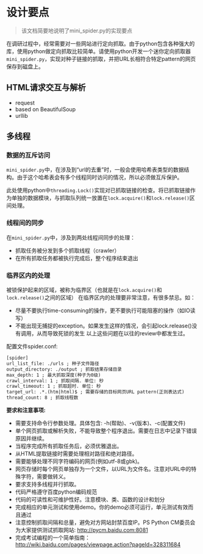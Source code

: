 # 设计要点
>该文档简要地说明了mini_spider.py的实现要点

在调研过程中，经常需要对一些网站进行定向抓取。由于python包含各种强大的库，使用python做定向抓取比较简单。请使用python开发一个迷你定向抓取器`mini_spider.py`，实现对种子链接的抓取，并把URL长相符合特定pattern的网页保存到磁盘上。 

## HTML请求交互与解析
- request
- based on BeautifulSoup
- urllib

## 多线程

### 数据的互斥访问
`mini_spider.py`中，在涉及到“url的去重”时，一般会使用哈希表类型的数据结构。由于这个哈希表会有多个线程同时访问的情况，所以必须做互斥保护。

此处使用python中`threading.Lock()`实现对已抓取链接的检查。将已抓取链接作为单独的数据模块，与抓取队列统一放置在`lock.acquire()`和`lock.release()`区间处理。

### 线程间的同步
在`mini_spider.py`中，涉及到两处线程间同步的处理：
- 抓取任务被分发到多个抓取线程（crawler）
- 在所有抓取任务都被执行完成后，整个程序结束退出

### 临界区内的处理
被锁保护起来的区域，被称为临界区（也就是在`lock.acquire()`和`lock.release()`之间的区域）
在临界区内的处理要非常注意，有很多禁忌。如：
- 尽量不要执行time-consuming的操作，更不要执行可能阻塞的操作（如IO读写）
- 不能出现无捕捉的exception。如果发生这样的情况，会引起lock.release()没有调用，从而导致死锁的发生
以上这些问题在以往的review中都发生过。

配置文件spider.conf:
```txt
[spider]
url_list_file: ./urls ; 种子文件路径 
output_directory: ./output ; 抓取结果存储目录 
max_depth: 1 ; 最大抓取深度(种子为0级) 
crawl_interval: 1 ; 抓取间隔. 单位: 秒 
crawl_timeout: 1 ; 抓取超时. 单位: 秒 
target_url: .*.(htm|html)$ ; 需要存储的目标网页URL pattern(正则表达式) 
thread_count: 8 ; 抓取线程数 
```

**要求和注意事项:**
- 需要支持命令行参数处理。具体包含: -h(帮助)、-v(版本)、-c(配置文件)
- 单个网页抓取或解析失败，不能导致整个程序退出。需要在日志中记录下错误原因并继续。
- 当程序完成所有抓取任务后，必须优雅退出。
- 从HTML提取链接时需要处理相对路径和绝对路径。
- 需要能够处理不同字符编码的网页(例如utf-8或gbk)。
- 网页存储时每个网页单独存为一个文件，以URL为文件名。注意对URL中的特殊字符，需要做转义。
- 要求支持多线程并行抓取。
- 代码严格遵守百度python编码规范
- 代码的可读性和可维护性好。注意模块、类、函数的设计和划分
- 完成相应的单元测试和使用demo。你的demo必须可运行，单元测试有效而且通过
- 注意控制抓取间隔和总量，避免对方网站封禁百度IP。PS Python CM委员会为大家提供测试抓取网站: http://pycm.baidu.com:8081
- 完成考试编程的一个简单指南：http://wiki.baidu.com/pages/viewpage.action?pageId=328311684